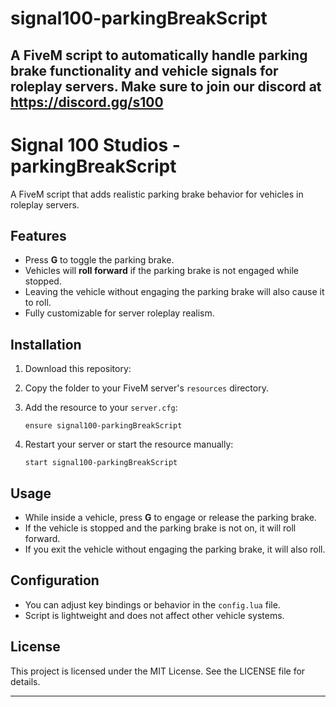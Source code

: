 # signal100-parkingBreakScript
A FiveM script to automatically handle parking brake functionality and vehicle signals for roleplay servers.
Make sure to join our discord at https://discord.gg/s100
---

# Signal 100 Studios -parkingBreakScript

A FiveM script that adds realistic parking brake behavior for vehicles in roleplay servers.

## Features

* Press **G** to toggle the parking brake.
* Vehicles will **roll forward** if the parking brake is not engaged while stopped.
* Leaving the vehicle without engaging the parking brake will also cause it to roll.
* Fully customizable for server roleplay realism.

## Installation

1. Download this repository:
2. Copy the folder to your FiveM server's `resources` directory.
3. Add the resource to your `server.cfg`:

   ```
   ensure signal100-parkingBreakScript
   ```
   
4. Restart your server or start the resource manually:

   ```
   start signal100-parkingBreakScript
   ```

## Usage

* While inside a vehicle, press **G** to engage or release the parking brake.
* If the vehicle is stopped and the parking brake is not on, it will roll forward.
* If you exit the vehicle without engaging the parking brake, it will also roll.

## Configuration

* You can adjust key bindings or behavior in the `config.lua` file.
* Script is lightweight and does not affect other vehicle systems.

## License

This project is licensed under the MIT License. See the LICENSE file for details.

---

